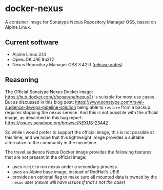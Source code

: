 # docker-nexus

A container image for Sonatype Nexus Repository Manager OSS, based on Alpine Linux.

## Current software

* Alpine Linux 3.14
* OpenJDK JRE 8u212
* Nexus Repository Manager OSS 3.42.0 ([release notes](https://help.sonatype.com/repomanager3/product-information/release-notes/2022-release-notes/nexus-repository-3.42.0-release-notes))

## Reasoning

The Official Sonatype Nexus Docker image: https://hub.docker.com/r/sonatype/nexus3/ is suitable for most use cases. But as discussed in this blog post:
https://www.sonatype.com/travel-audience-devops-pipeline-solution
being able to `restore` from a backup requires stopping the nexus service. And this is not possible with the official image, as described in this bug report: https://issues.sonatype.org/browse/NEXUS-23442

So while I would prefer to support the official image, this is not possible at this time, and we hope that this lightweight image provides a suitable alternative to the community in the meantime.

The travel audience Nexus Docker image provides the following features that are not present in the official image:

* uses `runit` to run nexus under a secondary process
* uses an Alpine base image, instead of RedHat's UBI8
* provides an optional flag to make sure all mounted data is owned by the `nexus` user _(nexus will have issues if that's not the case)_
